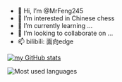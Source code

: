 - 👋 Hi, I’m @MrFeng245
- 👀 I’m interested in Chinese chess
- 🌱 I’m currently learning ...
- 💞️ I’m looking to collaborate on ...
- 📫 bilibili: 面向edge

[![my GitHub stats](https://github-readme-stats.vercel.app/api?username=MrFeng245&show_icons=true&theme=radical)](https://github.com/anuraghazra/github-readme-stats)

![Most used languages](https://github-readme-stats.vercel.app/api/top-langs/?username=MrFeng245&layout=compact&hide_border=true&langs_count=10)
